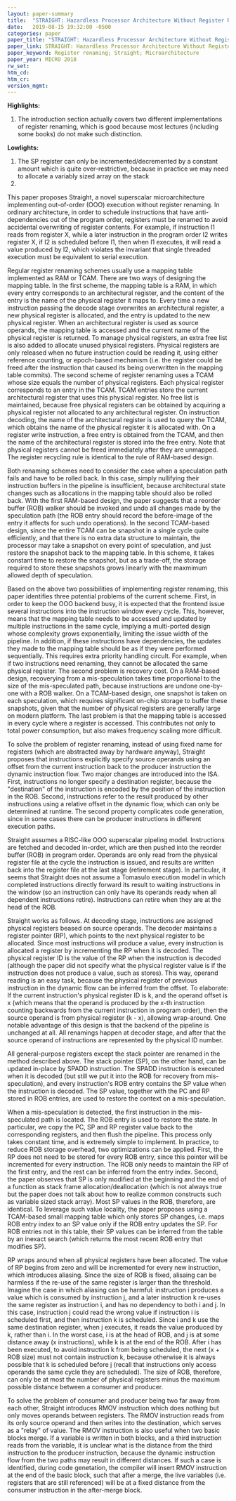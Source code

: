 ```yaml
---
layout: paper-summary
title:  "STRAIGHT: Hazardless Processor Architecture Without Register Renaming"
date:   2019-08-15 19:32:00 -0500
categories: paper
paper_title: "STRAIGHT: Hazardless Processor Architecture Without Register Renaming"
paper_link: STRAIGHT: Hazardless Processor Architecture Without Register Renaming
paper_keyword: Register renaming; Straight; Microarchitecture
paper_year: MICRO 2018
rw_set: 
htm_cd: 
htm_cr: 
version_mgmt: 
---
```


**Highlights:**

1. The introduction section actually covers two different implementations of register renaming, which is good because
   most lectures (including some books) do not make such distinction.

 

**Lowlights:**

1. The SP register can only be incremented/decremented by a constant amount which is quite over-restrictive, because 
   in practice we may need to allocate a variably sized array on the stack
2. 

This paper proposes Straight, a novel superscalar microarchitecture implementing out-of-order (OOO) execution without
register renaming. In ordinary architecture, in order to schedule instructions that have anti-dependencies out of the 
program order, registers must be renamed to avoid accidental overwriting of register contents. For example, if 
instruction I1 reads from register X, while a later instruction in the program order I2 writes register X, if I2 is 
scheduled before I1, then when I1 executes, it will read a value produced by I2, which violates the invariant that
single threaded execution must be equivalent to serial execution.

Regular register renaming schemes usually use a mapping table implemented as RAM or TCAM. There are two ways of designing
the mapping table. In the first scheme, the mapping table is a RAM, in which every entry corresponds to an architectural register,
and the content of the entry is the name of the physical register it maps to. Every time a new instruction passing the decode
stage overwrites an architectural register, a new physical register is allocated, and the entry is updated to the new
physical register. When an architectural register is used as source operands, the mapping table is accessed and the 
current name of the physical register is returned. To manage physical registers, an extra free list is also added to
allocate unused physical registers. Physical registers are only released when no future instruction could be reading it, using
either reference counting, or epoch-based mechanism (i.e. the register could be freed after the instruction that caused
its being overwritten in the mapping table commits). The second scheme of register renaming uses a TCAM whose size equals the 
number of physical registers. Each physical register corresponds to an entry in the TCAM. TCAM entries store the current 
architectural register that uses this physical register. No free list is maintained, because free physical registers 
can be obtained by acquiring a physical register not allocated to any architectural register. On instruction decoding,
the name of the architectural register is used to query the TCAM, which obtains the name of the physical register it is 
allocated with. On a register write instruction, a free entry is obtained from the TCAM, and then the name of the 
architectural register is stored into the free entry. Note that physical registers cannot be freed immediately after 
they are unmapped. The register recycling rule is identical to the rule of RAM-based design.

Both renaming schemes need to consider the case when a speculation path fails and have to be rolled back. In this case,
simply nullifying their instruction buffers in the pipeline is insufficient, because architectural state changes such
as allocations in the mapping table should also be rolled back. With the first RAM-based design, the paper suggests that 
a reorder buffer (ROB) walker should be invoked and undo all changes made by the speculation path (the ROB entry should 
record the before-image of the entry it affects for such undo operations). In the second TCAM-based design, since the 
entire TCAM can be snapshot in a single cycle quite efficiently, and that there is no extra data structure to maintain, 
the processor may take a snapshot on every point of speculation, and just restore the snapshot back to the mapping table.
In this scheme, it takes constant time to restore the snapshot, but as a trade-off, the storage required to store these
snapshots grows linearly with the maxmimum allowed depth of speculation.

Based on the above two possibilities of implementing register renaming, this paper identifies three potential problems
of the current scheme. First, in order to keep the OOO backend busy, it is expected that the frontend issue several
instructions into the instruction window every cycle. This, however, means that the mapping table needs to be accessed
and updated by multiple instructions in the same cycle, implying a multi-ported design whose complexity grows exponentially,
limiting the issue width of the pipeline. 
In addition, if these instructions have dependencies, the updates they made to the mapping table should be as if they were 
performed sequentially. This requires extra priority handling circult. For example, when if two instructions need renaming, 
they cannot be allocated the same physical register. The second problem is recovery cost. On a RAM-based design, recoverying
from a mis-speculation takes time proportional to the size of the mis-speculated path, because instructions are undone
one-by-one with a ROB walker. On a TCAM-based design, one snapshot is taken on each speculation, which requires significant
on-chip storage to buffer these snapshots, given that the number of physical registers are generally large on modern platform. 
The last problem is that the mapping table is accessed in every cycle where a register is accessed. This contributes not only to 
total power consumption, but also makes frequency scaling more difficult.

To solve the problem of register renaming, instead of using fixed name for registers (which are abstracted away by hardware 
anyway), Straight proposes that instructions explicitly specify source operands using an offset from the current instruction
back to the producer instruction the dynamic instruction flow. Two major changes are introduced into the ISA. First,
instructions no longer specify a destination register, because the "destination" of the instruction is encoded by the position
of the instruction in the ROB. Second, instructions refer to the result produced by other instructions using a relative offset
in the dynamic flow, which can only be determined at runtime. The second property complicates code generation, since in
some cases there can be producer instructions in different execution paths.

Straight assumes a RISC-like OOO superscalar pipeling model. Instructions are fetched and decoded in-order, which are then
pushed into the reorder buffer (ROB) in program order. Operands are only read from the physical register file at the cycle 
the instruction is issued, and results are written back into the register file at the last stage (retirement stage). In
particular, it seems that Straight does not assume a Tomasulo execution model in which completed instructions directly
forward its result to waiting instructions in the window (so an instruction can only have its operands ready when all dependent
instructions retire). Instructions can retire when they are at the head of the ROB.

Straight works as follows. At decoding stage, instructions are assigned physical registers beased on source operands.
The decoder maintains a register pointer (RP), which points to the next physical register to be allocated. Since 
most instructions will produce a value, every instruction is allocated a register by incrementing the RP when it is decoded.
The physical register ID is the value of the RP when the instruction is decoded (although the paper did not specify
what the physical register value is if the instruction does not produce a value, such as stores). This way, operand reading
is an easy task, because the physical register of previous instruction in the dynamic flow can be inferred from the offset.
To elaborate: If the current instruction's physical register ID is k, and the operand offset is x (which means that the 
operand is produced by the x-th instruction counting backwards from the current instruction in program order), then the 
source operand is from physical register (k - x), allowing wrap-around. One notable advantage of this design is that the 
backend of the pipeline is unchanged at all. All renamings happen at decoder stage, and after that the source operand of 
instructions are represented by the physical ID number.

All general-purpose registers except the stack pointer are renamed in the method described above. The stack pointer (SP),
on the other hand, can be updated in-place by SPADD instruction. The SPADD instruction is executed when it is decoded
(but still we put it into the ROB for recovery from mis-speculation),
and every instruction's ROB entry contains the SP value when the instruction is decoded. The SP value, together with the 
PC and RP stored in ROB entries, are used to restore the context on a mis-speculation.

When a mis-speculation is detected, the first instruction in the mis-speculated path is located. The ROB entry is used to
restore the state. In particular, we copy the PC, SP and RP register value back to the corresponding registers, and then flush
the pipeline. This process only takes constant time, and is extremely simple to implement. In practice, to reduce ROB 
storage overhead, two optimizations can be applied. First, the RP does not need to be stored for every ROB entry, since 
this pointer will be incremented for every instruction. The ROB only needs to maintain the RP of the first entry, and the 
rest can be inferred from the entry index. Second, the paper observes that SP is only modified at the beginning and the 
end of a function as stack frame allocation/deallocation (which is not always true but the paper does not talk about how 
to realize common constructs such as variable sized stack array). Most SP values in the ROB, therefore, are identical.
To leverage such value locality, the paper proposes using a TCAM-based small mapping table which only stores SP changes, 
i.e. maps ROB entry index to an SP value only if the ROB entry updates the SP. For ROB entries not in this table, their 
SP values can be inferred from the table by an inexact search (which returns the most recent ROB entry that modifies SP).

RP wraps around when all physical registers have been allocated. The value of RP begins from zero and will be incremented 
for every new instruction, which introduces aliasing. Since the size of ROB is fixed, alisaing can be harmless if the 
re-use of the same register is larger than the threshold. Imagine the case in which aliasing can be harmful: instruction i produces
a value which is consumed by instruction j, and a later instruction k re-uses the same register as instruction i, and has no
dependency to both i and j. In this case, instruction j could read the wrong value if instruction i is scheduled first,
and then instruction k is scheduled. Since i and k use the same destination register, when j executes, it reads the 
value produced by k, rather than i. In the worst case, i is at the head of ROB, and j is at some distance away (x instructions), 
while k is at the end of the ROB. After i has been executed, to avoid instruction k from being scheduled, the next 
(x + ROB size) must not contain instruction k, because otherwise it is always possible that k is scheduled before j
(recall that instructions only access operands the same cycle they are scheduled). The size of ROB, therefore, can only
be at most the number of physical registers minus the maximum possible distance between a consumer and producer.

To solve the problem of consumer and producer being two far away from each other, Straight introduces RMOV instruction
which does nothing but only moves operands between registers. The RMOV instruction reads from its only source operand and 
then writes into the destination, which serves as a "relay" of value. The RMOV instruction is also useful when two basic 
blocks merge. If a variable is written in both blocks, and a third instruction reads from the variable, it is unclear
what is the distance from the third instruction to the producer instruction, because the dynamic instruction flow
from the two paths may result in different distances. If such a case is identified, during code genetation, the compiler
will insert RMOV instruction at the end of the basic block, such that after a merge, the live variables (i.e. registers 
that are still referenced) will be at a fixed distance from the consumer instruction in the after-merge block.